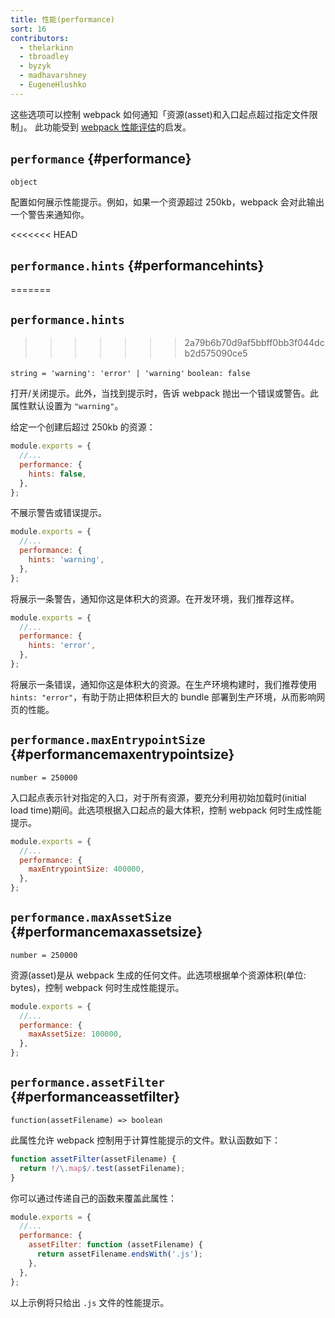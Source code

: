 ```yaml
---
title: 性能(performance)
sort: 16
contributors:
  - thelarkinn
  - tbroadley
  - byzyk
  - madhavarshney
  - EugeneHlushko
---
```


这些选项可以控制 webpack 如何通知「资源(asset)和入口起点超过指定文件限制」。
此功能受到 [webpack 性能评估](https://github.com/webpack/webpack/issues/3216)的启发。

## `performance` {#performance}

`object`

配置如何展示性能提示。例如，如果一个资源超过 250kb，webpack 会对此输出一个警告来通知你。

<<<<<<< HEAD

## `performance.hints` {#performancehints}
=======
## `performance.hints`
>>>>>>> 2a79b6b70d9af5bbff0bb3f044dcb2d575090ce5

`string = 'warning': 'error' | 'warning'` `boolean: false`

打开/关闭提示。此外，当找到提示时，告诉 webpack 抛出一个错误或警告。此属性默认设置为 `"warning"`。

给定一个创建后超过 250kb 的资源：

```js
module.exports = {
  //...
  performance: {
    hints: false,
  },
};
```

不展示警告或错误提示。

```js
module.exports = {
  //...
  performance: {
    hints: 'warning',
  },
};
```

将展示一条警告，通知你这是体积大的资源。在开发环境，我们推荐这样。

```js
module.exports = {
  //...
  performance: {
    hints: 'error',
  },
};
```

将展示一条错误，通知你这是体积大的资源。在生产环境构建时，我们推荐使用 `hints: "error"`，有助于防止把体积巨大的 bundle 部署到生产环境，从而影响网页的性能。

## `performance.maxEntrypointSize` {#performancemaxentrypointsize}

`number = 250000`

入口起点表示针对指定的入口，对于所有资源，要充分利用初始加载时(initial load time)期间。此选项根据入口起点的最大体积，控制 webpack 何时生成性能提示。

```js
module.exports = {
  //...
  performance: {
    maxEntrypointSize: 400000,
  },
};
```

## `performance.maxAssetSize` {#performancemaxassetsize}

`number = 250000`

资源(asset)是从 webpack 生成的任何文件。此选项根据单个资源体积(单位: bytes)，控制 webpack 何时生成性能提示。

```js
module.exports = {
  //...
  performance: {
    maxAssetSize: 100000,
  },
};
```

## `performance.assetFilter` {#performanceassetfilter}

`function(assetFilename) => boolean`

此属性允许 webpack 控制用于计算性能提示的文件。默认函数如下：

```js
function assetFilter(assetFilename) {
  return !/\.map$/.test(assetFilename);
}
```

你可以通过传递自己的函数来覆盖此属性：

```js
module.exports = {
  //...
  performance: {
    assetFilter: function (assetFilename) {
      return assetFilename.endsWith('.js');
    },
  },
};
```

以上示例将只给出 `.js` 文件的性能提示。

